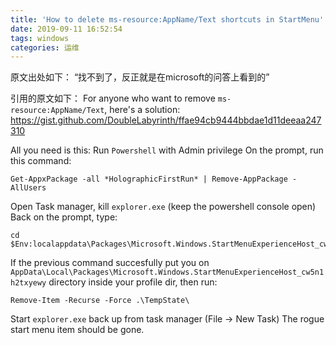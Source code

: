 ```yaml
---
title: 'How to delete ms-resource:AppName/Text shortcuts in StartMenu'
date: 2019-09-11 16:52:54
tags: windows
categories: 运维
---
```

原文出处如下：
“找不到了，反正就是在microsoft的问答上看到的”

引用的原文如下：
For anyone who want to remove `ms-resource:AppName/Text`, here's a solution:
https://gist.github.com/DoubleLabyrinth/ffae94cb9444bbdae1d11deeaa247310

All you need is this:
Run `Powershell` with Admin privilege
On the prompt, run this command:

```
Get-AppxPackage -all *HolographicFirstRun* | Remove-AppPackage -AllUsers
```
Open Task manager, kill `explorer.exe` (keep the powershell console open)
Back on the prompt, type:
```
cd $Env:localappdata\Packages\Microsoft.Windows.StartMenuExperienceHost_cw5n1h2txyewy
```
If the previous command succesfully put you on `AppData\Local\Packages\Microsoft.Windows.StartMenuExperienceHost_cw5n1h2txyewy` directory inside your profile dir, then run:
```
Remove-Item -Recurse -Force .\TempState\
```
Start `explorer.exe` back up from task manager (File -> New Task)
The rogue start menu item should be gone.
